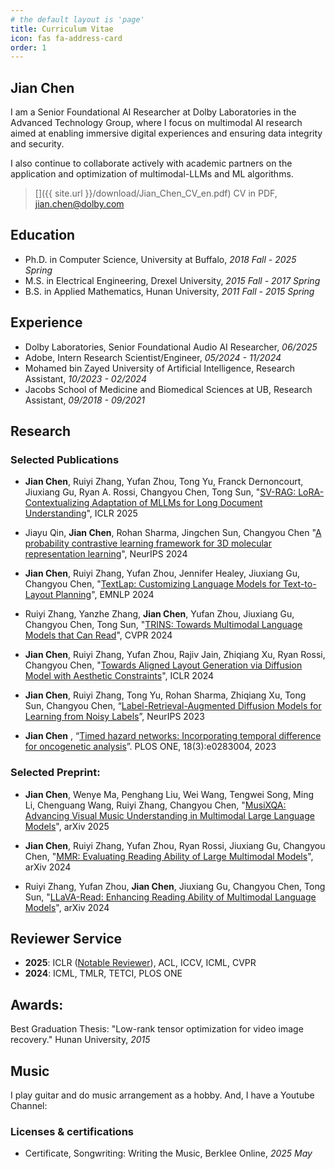 ```yaml
---
# the default layout is 'page'
title: Curriculum Vitae
icon: fas fa-address-card
order: 1
---
```

<!-- Include Font Awesome -->
<link rel="stylesheet" href="https://cdnjs.cloudflare.com/ajax/libs/font-awesome/6.0.0/css/all.min.css">

## Jian Chen
I am a Senior Foundational AI Researcher at Dolby Laboratories in the Advanced Technology Group, where I focus on multimodal AI research aimed at enabling immersive digital experiences and ensuring data integrity and security. 

I also continue to collaborate actively with academic partners on the application and optimization of multimodal-LLMs and ML algorithms.

>[<i class="fas fa-address-card"></i>]({{ site.url }}/download/Jian_Chen_CV_en.pdf) CV in PDF, [<i class="fas fa-envelope"></i>](mailto:jian.chen@dolby.com) jian.chen@dolby.com

## Education
- Ph.D. in Computer Science, University at Buffalo, *2018 Fall - 2025 Spring* 
- M.S. in Electrical Engineering, Drexel University, *2015 Fall - 2017 Spring*
- B.S. in Applied Mathematics, Hunan University, *2011 Fall - 2015 Spring*

## Experience [<i class="fab fa-linkedin"></i>](https://www.linkedin.com/in/jian-chen-1a0b9a11b/)
- Dolby Laboratories, Senior Foundational Audio AI Researcher, *06/2025*
- Adobe, Intern Research Scientist/Engineer, *05/2024 - 11/2024*
- Mohamed bin Zayed University of Artificial Intelligence, Research Assistant, *10/2023 - 02/2024*
- Jacobs School of Medicine and Biomedical Sciences at UB, Research Assistant, *09/2018 - 09/2021*

## Research [<i class="fas fa-user-graduate"></i>](https://scholar.google.com/citations?user=uBGjz-EAAAAJ)
### Selected Publications 

- **Jian Chen**, Ruiyi Zhang, Yufan Zhou, Tong Yu, Franck Dernoncourt, Jiuxiang Gu, Ryan A. Rossi, Changyou Chen, Tong Sun, "[SV-RAG: LoRA-Contextualizing Adaptation of MLLMs for Long Document Understanding](https://openreview.net/forum?id=FDaHjwInXO)", ICLR 2025

- Jiayu Qin, **Jian Chen**, Rohan Sharma, Jingchen Sun, Changyou Chen "[A probability contrastive learning framework for 3D molecular representation learning](https://proceedings.neurips.cc/paper_files/paper/2024/hash/6adaf0cbeba11705d4ea67a62044f63d-Abstract-Conference.html)", NeurIPS 2024

- **Jian Chen**, Ruiyi Zhang, Yufan Zhou, Jennifer Healey, Jiuxiang Gu, Changyou Chen, "[TextLap: Customizing Language Models for Text-to-Layout Planning](https://aclanthology.org/2024.findings-emnlp.833/)", EMNLP 2024

- Ruiyi Zhang, Yanzhe Zhang, **Jian Chen**, Yufan Zhou, Jiuxiang Gu, Changyou Chen, Tong Sun, "[TRINS: Towards Multimodal Language Models that Can Read](https://openaccess.thecvf.com/content/CVPR2024/html/Zhang_TRINS_Towards_Multimodal_Language_Models_that_Can_Read_CVPR_2024_paper.html)", CVPR 2024

- **Jian Chen**, Ruiyi Zhang, Yufan Zhou, Rajiv Jain, Zhiqiang Xu, Ryan Rossi, Changyou Chen, "[Towards Aligned Layout Generation via Diffusion Model with Aesthetic Constraints](https://arxiv.org/abs/2402.04754)", ICLR 2024

- **Jian Chen**, Ruiyi Zhang, Tong Yu, Rohan Sharma, Zhiqiang Xu, Tong Sun, Changyou Chen, “[Label-Retrieval-Augmented Diffusion Models for Learning from Noisy Labels](https://proceedings.neurips.cc/paper_files/paper/2023/hash/d191ba4c8923ed8fd8935b7c98658b5f-Abstract-Conference.html)”, NeurIPS 2023

- **Jian Chen** , “[Timed hazard networks: Incorporating temporal difference for oncogenetic analysis](https://journals.plos.org/plosone/article?id=10.1371/journal.pone.0283004)”. PLOS ONE, 18(3):e0283004, 2023



### Selected Preprint:
- **Jian Chen**, Wenye Ma, Penghang Liu, Wei Wang, Tengwei Song, Ming Li, Chenguang Wang, Ruiyi Zhang, Changyou Chen, "[MusiXQA: Advancing Visual Music Understanding in Multimodal Large Language Models](https://arxiv.org/abs/2506.23009)", arXiv 2025

- **Jian Chen**, Ruiyi Zhang, Yufan Zhou, Ryan Rossi, Jiuxiang Gu, Changyou Chen, "[MMR: Evaluating Reading Ability of Large Multimodal Models](https://arxiv.org/abs/2408.14594)", arXiv 2024

- Ruiyi Zhang, Yufan Zhou, **Jian Chen**, Jiuxiang Gu, Changyou Chen, Tong Sun, "[LLaVA-Read: Enhancing Reading Ability of Multimodal Language Models](https://arxiv.org/abs/2407.19185)", arXiv 2024

## Reviewer Service  
- **2025**: ICLR ([Notable Reviewer](https://iclr.cc/Conferences/2025/Reviewers)), ACL, ICCV, ICML, CVPR
- **2024**: ICML, TMLR, TETCI, PLOS ONE  

## Awards:
<i class="fa fa-trophy"></i> Best Graduation Thesis: "Low-rank tensor optimization for video image recovery." Hunan University, *2015*

## Music <i class="fas fa-music"></i> 
I play guitar and do music arrangement as a hobby. And, I have a Youtube Channel: [<i class="fab fa-youtube"></i>](https://www.youtube.com/@jianchen2550)

### Licenses & certifications
- Certificate, Songwriting: Writing the Music, Berklee Online, *2025 May*


